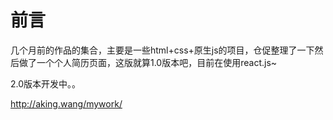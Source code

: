 # 前言

几个月前的作品的集合，主要是一些html+css+原生js的项目，仓促整理了一下然后做了一个个人简历页面，这版就算1.0版本吧，目前在使用react.js~


2.0版本开发中。。



http://aking.wang/mywork/
